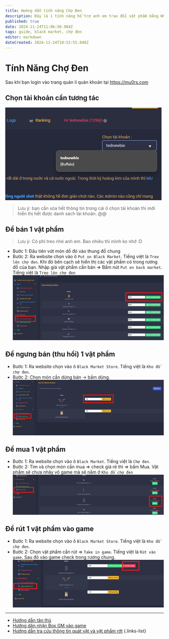 ```yaml
---
title: Hướng dẫn tính năng Chợ Đen
description: Đây là 1 tính năng hỗ trợ anh em trao đổi vật phẩm bằng WCoin
published: true
date: 2024-11-24T11:06:50.984Z
tags: guide, black market, chợ đen
editor: markdown
dateCreated: 2024-11-24T10:52:55.048Z
---
```


# Tính Năng Chợ Đen

Sau khi bạn login vào trang quản lí quản khoản tại https://mu0rs.com

## Chọn tài khoản cần tương tác

![guide_newbie_8.png](/assets/guide/guide_newbie_8.png)

> Lưu ý: bạn cần xóa hết thông tin trong cái ô chọn tài khoản thì mới hiển thị hết được danh sách tài khoản. @@

## Để bán 1 vật phẩm

> Lưu ý: Có phí treo nhé anh em. Bao nhiêu thì mình ko nhớ :D

- Bước 1: Đâu tiên vứt món dồ đó vào thung đồ chung
- Bước 2: Ra website chọn vào ô `Put on Black Market`. Tiếng việt là `Treo lên chợ đen`. Khi đó bên cạch sẽ hiển thị các vật phẩm có trong rương đồ của bạn. Nhập giá vật phẩm cần bán => Bấm nút `Put on back market`. Tiếng việt là `Treo lên chợ đen`
![guilde_black_market_1.png](/assets/guide/guilde_black_market_1.png)

## Để ngưng bán (thu hồi) 1 vật phẩm
- Bước 1: Ra website chọn vào ô `Black Market Store`. Tiếng việt là `Kho đồ chợ đen`.
- Bước 2: Chọn món cần dừng bán -> bấm dừng.
![guilde_black_market_1.png](/assets/guide/guilde_black_market_2.png)

## Để mua 1 vật phẩm
- Bước 1: Ra website chọn vào ô `Black Market`. Tiếng việt là `Chợ đen`.
- Bước 2: Tìm và chọn món cần mua => check giá rẻ thì => bấm Mua. Vật phẩm sẽ chưa nhãy vô game mà sẽ nằm ở `Kho đồ chợ đen`
![guilde_black_market_1.png](/assets/guide/guilde_black_market_3.png)

## Để rút 1 vật phẩm vào game
- Bước 1: Ra website chọn vào ô `Black Market Store`. Tiếng việt là `Kho đồ chợ đen`.
- Bước 2: Chọn vật phẩm cần rút => `Take in game`. Tiếng việt là `Rút vào game`. Sau đó vào game check trong rương chung.
![guilde_black_market_1.png](/assets/guide/guilde_black_market_4.png)

---
- [Hướng dẫn tân thủ](/vi/guide/newbie)
- [Hướng dận nhận Box GM vào game](/vi/guide/box-gm)
- [Hướng dẫn tra cứu thông tin quát vật và vật phẩm rớt](/vi/guide/how-to-research-monsters-items)
{.links-list}
